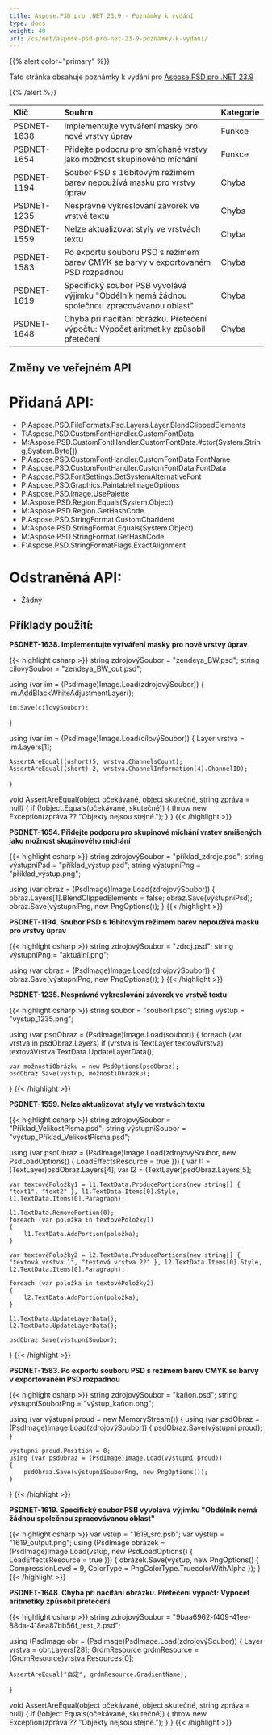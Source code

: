 ```yaml
---
title: Aspose.PSD pro .NET 23.9 - Poznámky k vydání
type: docs
weight: 40
url: /cs/net/aspose-psd-pro-net-23-9-poznamky-k-vydani/
---
```


{{% alert color="primary" %}}

Tato stránka obsahuje poznámky k vydání pro [Aspose.PSD pro .NET 23.9](https://www.nuget.org/packages/Aspose.PSD/)

{{% /alert %}}

| **Klíč**     | **Souhrn**                                                                                                                | **Kategorie** |
|:------------|:---------------------------------------------------------------------------------------------------------------------------|:--------|
| PSDNET-1638 | Implementujte vytváření masky pro nové vrstvy úprav                                                                       | Funkce |
| PSDNET-1654 | Přidejte podporu pro smíchané vrstvy jako možnost skupinového míchání                                                    | Funkce |
| PSDNET-1194 | Soubor PSD s 16bitovým režimem barev nepoužívá masku pro vrstvy úprav                                                      | Chyba     |
| PSDNET-1235 | Nesprávné vykreslování závorek ve vrstvě textu                                                                             | Chyba     |
| PSDNET-1559 | Nelze aktualizovat styly ve vrstvách textu                                                                                 | Chyba     |
| PSDNET-1583 | Po exportu souboru PSD s režimem barev CMYK se barvy v exportovaném PSD rozpadnou                                        | Chyba     |
| PSDNET-1619 | Specifický soubor PSB vyvolává výjimku "Obdélník nemá žádnou společnou zpracovávanou oblast"                              | Chyba     |
| PSDNET-1648 | Chyba při načítání obrázku. Přetečení výpočtu: Výpočet aritmetiky způsobil přetečení                                      | Chyba     |


## **Změny ve veřejném API**
# **Přidaná API:**
- P:Aspose.PSD.FileFormats.Psd.Layers.Layer.BlendClippedElements
- T:Aspose.PSD.CustomFontHandler.CustomFontData
- M:Aspose.PSD.CustomFontHandler.CustomFontData.#ctor(System.String,System.Byte[])
- P:Aspose.PSD.CustomFontHandler.CustomFontData.FontName
- P:Aspose.PSD.CustomFontHandler.CustomFontData.FontData
- P:Aspose.PSD.FontSettings.GetSystemAlternativeFont
- P:Aspose.PSD.Graphics.PaintableImageOptions
- P:Aspose.PSD.Image.UsePalette
- M:Aspose.PSD.Region.Equals(System.Object)
- M:Aspose.PSD.Region.GetHashCode
- P:Aspose.PSD.StringFormat.CustomCharIdent
- M:Aspose.PSD.StringFormat.Equals(System.Object)
- M:Aspose.PSD.StringFormat.GetHashCode
- F:Aspose.PSD.StringFormatFlags.ExactAlignment


# **Odstraněná API:**
- Žádný


## **Příklady použití:**

**PSDNET-1638. Implementujte vytváření masky pro nové vrstvy úprav**

{{< highlight csharp >}}
string zdrojovýSoubor = "zendeya_BW.psd";
string cílovýSoubor = "zendeya_BW_out.psd";

using (var im = (PsdImage)Image.Load(zdrojovýSoubor))
{
    im.AddBlackWhiteAdjustmentLayer();

    im.Save(cílovýSoubor);
}

using (var im = (PsdImage)Image.Load(cílovýSoubor))
{
    Layer vrstva = im.Layers[1];

    AssertAreEqual((ushort)5, vrstva.ChannelsCount);
    AssertAreEqual((short)-2, vrstva.ChannelInformation[4].ChannelID);
}

void AssertAreEqual(object očekávané, object skutečné, string zpráva = null)
{
    if (!object.Equals(očekávané, skutečné))
    {
        throw new Exception(zpráva ?? "Objekty nejsou stejné.");
    }
}
{{< /highlight >}}

**PSDNET-1654. Přidejte podporu pro skupinové míchání vrstev smíšených jako možnost skupinového míchání**

{{< highlight csharp >}}
string zdrojovýSoubor = "příklad_zdroje.psd";
string výstupníPsd = "příklad_výstup.psd";
string výstupníPng = "příklad_výstup.png";

using (var obraz = (PsdImage)Image.Load(zdrojovýSoubor))
{
    obraz.Layers[1].BlendClippedElements = false;
    obraz.Save(výstupníPsd);
    obraz.Save(výstupníPng, new PngOptions());
}
{{< /highlight >}}

**PSDNET-1194. Soubor PSD s 16bitovým režimem barev nepoužívá masku pro vrstvy úprav**

{{< highlight csharp >}}
string zdrojovýSoubor = "zdroj.psd";
string výstupníPng = "aktuální.png";

using (var obraz = (PsdImage)Image.Load(zdrojovýSoubor))
{
    obraz.Save(výstupníPng, new PngOptions());
}
{{< /highlight >}}

**PSDNET-1235. Nesprávné vykreslování závorek ve vrstvě textu**

{{< highlight csharp >}}
string soubor = "soubor1.psd";
string výstup = "výstup_1235.png";

using (var psdObraz = (PsdImage)Image.Load(soubor))
{
    foreach (var vrstva in psdObraz.Layers)
    if (vrstva is TextLayer textováVrstva)
    textováVrstva.TextData.UpdateLayerData();

    var možnostiObrázku = new PsdOptions(psdObraz);
    psdObraz.Save(výstup, možnostiObrázku);
}
{{< /highlight >}}

**PSDNET-1559. Nelze aktualizovat styly ve vrstvách textu**

{{< highlight csharp >}}
string zdrojovýSoubor = "Příklad_VelikostPísma.psd";
string výstupníSoubor = "výstup_Příklad_VelikostPísma.psd";

using (var psdObraz = (PsdImage)Image.Load(zdrojovýSoubor, new PsdLoadOptions() { LoadEffectsResource = true }))
{
    var l1 = (TextLayer)psdObraz.Layers[4];
    var l2 = (TextLayer)psdObraz.Layers[5];

    var textovéPoložky1 = l1.TextData.ProducePortions(new string[] { "text1", "text2" }, l1.TextData.Items[0].Style, l1.TextData.Items[0].Paragraph);

    l1.TextData.RemovePortion(0);
    foreach (var položka in textovéPoložky1)
    {
        l1.TextData.AddPortion(položka);
    }

    var textovéPoložky2 = l2.TextData.ProducePortions(new string[] { "textová vrstva 1", "textová vrstva 22" }, l2.TextData.Items[0].Style, l2.TextData.Items[0].Paragraph);

    foreach (var položka in textovéPoložky2)
    {
        l2.TextData.AddPortion(položka);
    }

    l1.TextData.UpdateLayerData();
    l2.TextData.UpdateLayerData();

    psdObraz.Save(výstupníSoubor);
}
{{< /highlight >}}

**PSDNET-1583. Po exportu souboru PSD s režimem barev CMYK se barvy v exportovaném PSD rozpadnou**

{{< highlight csharp >}}
string zdrojovýSoubor = "kaňon.psd";
string výstupníSouborPng = "výstup_kaňon.png";

using (var výstupní proud = new MemoryStream())
{
    using (var psdObraz = (PsdImage)Image.Load(zdrojovýSoubor))
    {
        psdObraz.Save(výstupní proud);
    }

    výstupní proud.Position = 0;
    using (var psdObraz = (PsdImage)Image.Load(výstupní proud))
    {
        psdObraz.Save(výstupníSouborPng, new PngOptions());
    }
}
{{< /highlight >}}

**PSDNET-1619. Specifický soubor PSB vyvolává výjimku "Obdélník nemá žádnou společnou zpracovávanou oblast"**

{{< highlight csharp >}}
var vstup = "1619_src.psb";
var výstup = "1619_output.png";
using (PsdImage obrázek = (PsdImage)Image.Load(vstup, new PsdLoadOptions() { LoadEffectsResource = true }))
{
    obrázek.Save(výstup,
    new PngOptions() { CompressionLevel = 9, ColorType = PngColorType.TruecolorWithAlpha });
}
{{< /highlight >}}

**PSDNET-1648. Chyba při načítání obrázku. Přetečení výpočt: Výpočet aritmetiky způsobil přetečení**

{{< highlight csharp >}}
string zdrojovýSoubor = "9baa6962-f409-41ee-88da-418ea87bb56f_test_2.psd";

using (PsdImage obr = (PsdImage)PsdImage.Load(zdrojovýSoubor))
{
    Layer vrstva = obr.Layers[28];
    GrdmResource grdmResource = (GrdmResource)vrstva.Resources[0];

    AssertAreEqual("自定", grdmResource.GradientName);
}

void AssertAreEqual(object očekávané, object skutečné, string zpráva = null)
{
    if (!object.Equals(očekávané, skutečné))
    {
        throw new Exception(zpráva ?? "Objekty nejsou stejné.");
    }
}
{{< /highlight >}}
